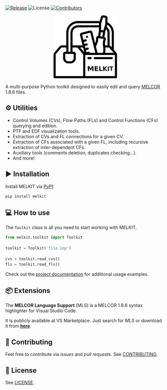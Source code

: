 [![Release](https://badgen.net/github/release/manjavacas/melkit)]() ![License](https://img.shields.io/badge/license-GPLv3-blue) [![Contributors](https://badgen.net/github/contributors/manjavacas/melkit)]() 

<!--- [![Documentation Status](https://readthedocs.org/projects/melkit/badge/?version=latest)](https://melkit.readthedocs.io/en/latest/?badge=latest)
-->

<p align="center">
    <img src="./img/logo.png" alt="drawing" width="200"/>
</p>

A multi-purpose Python toolkit designed to easily edit and query [MELCOR](https://melcor.sandia.gov/) 1.8.6 files.

## ⚙️ Utilities

- Control Volumes (CVs), Flow Paths (FLs) and Control Functions (CFs) querying and edition.
- PTF and EDF visualization tools.
- Extraction of CVs and FL connections for a given CV.
- Extraction of CFs associated with a given FL, including recursive extraction of inter-dependent CFs.
- Auxiliary tools (comments deletion, duplicates checking...).
- And more!

## ▶️ Installation

Install MELKIT via [PyPI](https://pypi.org/project/melkit/):

```bash
pip install melkit
```

## 💻 How to use

The `Toolkit` class is all you need to start working with MELKIT.

```python
from melkit.toolkit import Toolkit

toolkit = Toolkit('file.inp')

cvs = toolkit.read_cvs()
fls = toolkit.read_fls()
```

Check out the [project documentation](https://melkit.readthedocs.io/en/latest/) for additional usage examples.

## 📦 Extensions

The **MELCOR Language Support** (MLS) is a MELCOR 1.8.6 syntax highlighter for Visual Studio Code.

It is publicly available at VS Marketplace. Just search for *MLS* or download it from [**here**](https://marketplace.visualstudio.com/items?itemName=manjavacas.mls).

## 👐 Contributing

Feel free to contribute via _issues_ and _pull requests_. See [CONTRIBUTING](./CONTRIBUTING.md).

## 📃 License 

See [LICENSE](./LICENSE).
